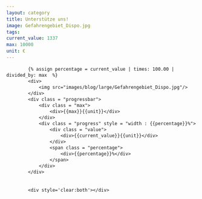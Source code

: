 ```yaml
---
layout: category
title: Unterstütze uns!
image: Gefahrengebiet_Dispo.jpg
tags: 
current_value: 1337
max: 10000
unit: €
---
```


 
			{% assign percentage = current_value | times: 100.00 | divided_by: max  %} 
			<div>
				<img src="images/blog/large/Gefahrengebiet_Dispo.jpg"/>
			</div>
			<div class = "progressbar">
				<div class = "max">
					<div>{{max}}{{unit}}</div>
				</div>
				<div class = "progress" style = "width : {{percentage}}%">
					<div class = "value">
						<div>{{current_value}}{{unit}}</div>
					</div>
					<span class = "percentage">
						<div>{{percentage}}%</div>
					</span>
				</div>
			</div>
 
			
			<div style='clear:both'></div>
